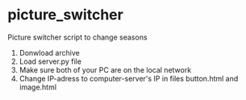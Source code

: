 # picture_switcher
Picture switcher script to change seasons 

1) Donwload archive
2) Load server.py file
3) Make sure both of your PC are on the local network
4) Change IP-adress to computer-server's IP in files button.html and image.html
